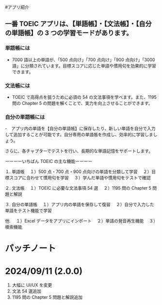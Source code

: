 #アプリ紹介

## 一番 TOEIC アプリは、【単語帳】・【文法帳】・【自分の単語帳】の 3 つの学習モードがあります。

### 単語帳には

- 7000 語以上の単語が、「500 点向け」「700 点向け」「900 点向け」「3000 語」に分類されています。目標スコアに応じた単語や慣用句を効果的に学習できます。

### 文法帳には

- TOEIC で高得点を狙うために必須の 54 の文法事項を学べます。また、1195 問の Chapter 5 の問題を解くことで、実力を向上させることができます。

### 自分の単語帳には

-　アプリ内の単語を【自分の単語帳】に保存したり、新しい単語を自分で入力して追加することが可能です。自分専用の単語帳を作成し、効率的に学習しましょう。

さらに、各チャプターでテストを行い、長期的な単語記憶をサポートします。

ーーーーいちばん TOEIC の主な機能ーーーー

１. 単語帳
　１）500 点・700 点・900 点向けの単語を分類して学習
　２）目標スコアに合わせて慣用句を学習
　３）学んだ単語や慣用句をテストで確認

２. 文法帳
　１）TOEIC に必要な文法事項 54 選
　２）1195 問の Chapter 5 問題と解説

３. 自分の単語帳
　１）アプリ内の単語を保存して復習
　２）自分で入力した単語をテスト機能で学習

他.
　１）Excel データをアプリにインポート
　２）単語の発音再生機能
　３）検索機能

# パッチノート

# 2024/09/11 (2.0.0)

1. 大幅に UI/UX を変更
2. 文法 54 選追加
3. 1195 問の Chapter 5 問題と解説追加
